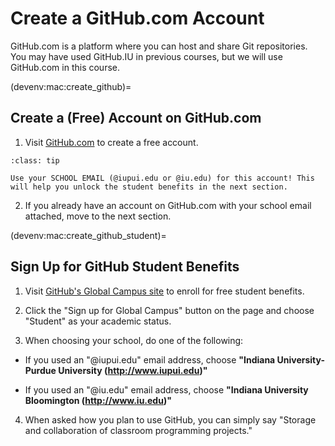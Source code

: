 # Create a GitHub.com Account

GitHub.com is a platform where you can host and share Git repositories. You may have used GitHub.IU in previous courses, but we will use GitHub.com in this course.

(devenv:mac:create_github)=
## Create a (Free) Account on GitHub.com

1. Visit [GitHub.com](https://github.com) to create a free account.

`````{admonition} Pro Tip!
:class: tip

Use your SCHOOL EMAIL (@iupui.edu or @iu.edu) for this account! This will help you unlock the student benefits in the next section.
`````

2. If you already have an account on GitHub.com with your school email attached, move to the next section.

(devenv:mac:create_github_student)=
## Sign Up for GitHub Student Benefits

1. Visit [GitHub's Global Campus site](https://education.github.com/students) to enroll for free student benefits.

2. Click the "Sign up for Global Campus" button on the page and choose "Student" as your academic status.

3. When choosing your school, do one of the following:

  * If you used an "@iupui.edu" email address, choose **"Indiana University-Purdue University (http://www.iupui.edu)"**

  * If you used an "@iu.edu" email address, choose **"Indiana University Bloomington (http://www.iu.edu)"**

4. When asked how you plan to use GitHub, you can simply say "Storage and collaboration of classroom programming projects."
